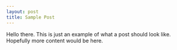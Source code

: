 ```yaml
---
layout: post
title: Sample Post
---
```


Hello there. This is just an example of what a post should look like. Hopefully more content would be here.